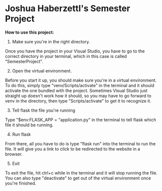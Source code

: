 # Joshua Haberzettl's Semester Project

**How to use this project:**

1. Make sure you're in the right directory.

Once you have the project in your Visual Studio, you have to go to the correct directory in your terminal, which in this case is called "SemesterProject". 

2. Open the virtual environment.

Before you start it up, you should make sure you're in a virtual environment. To do this, simply type "venv/Scripts/activate" in the terminal and it should activate the one bundled with the project. Sometimes Visual Studio just straight up doesn't work how it should, so you may have to go forward to venv in the directory, then type "Scripts/activate" to get it to recognize it.

3. Tell flask the file you're running

Type "$env:FLASK_APP = "application.py" in the terminal to tell flask which file it should be running.

4. Run flask

From there, all you have to do is type "flask run" into the terminal to run the file. It will give you a link to click to be redirected to the website in a browser.

5. Exit

To exit the file, hit ctrl+c while in the terminal and it will stop running the file. You can also type "deactivate" to get out of the virtual environment once you're finished.